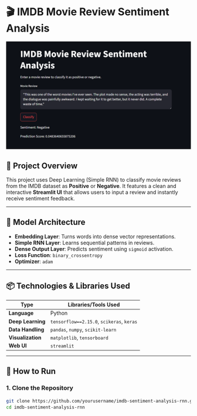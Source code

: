 # 🎬 IMDB Movie Review Sentiment Analysis

<img src="Screenshot 2025-07-12 232448.png" width="700"/>

## 📖 Project Overview

This project uses Deep Learning (Simple RNN) to classify movie reviews from the IMDB dataset as **Positive** or **Negative**. It features a clean and interactive **Streamlit UI** that allows users to input a review and instantly receive sentiment feedback.

---

## 🧠 Model Architecture

- **Embedding Layer**: Turns words into dense vector representations.
- **Simple RNN Layer**: Learns sequential patterns in reviews.
- **Dense Output Layer**: Predicts sentiment using `sigmoid` activation.
- **Loss Function**: `binary_crossentropy`
- **Optimizer**: `adam`

---

## 📦 Technologies & Libraries Used

| Type            | Libraries/Tools Used                               |
|------------------|----------------------------------------------------|
| **Language**     | Python                                             |
| **Deep Learning**| `tensorflow==2.15.0`, `scikeras`, `keras`          |
| **Data Handling**| `pandas`, `numpy`, `scikit-learn`                  |
| **Visualization**| `matplotlib`, `tensorboard`                        |
| **Web UI**       | `streamlit`                                        |

---

## 🚀 How to Run

### 1. Clone the Repository
```bash
git clone https://github.com/yourusername/imdb-sentiment-analysis-rnn.git
cd imdb-sentiment-analysis-rnn
